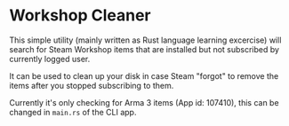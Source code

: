# Workshop Cleaner

This simple utility (mainly written as Rust language learning excercise) will search for Steam Workshop items that are installed but not subscribed by currently logged user.

It can be used to clean up your disk in case Steam "forgot" to remove the items after you stopped subscribing to them.

Currently it's only checking for Arma 3 items (App id: 107410), this can be changed in `main.rs` of the CLI app.

